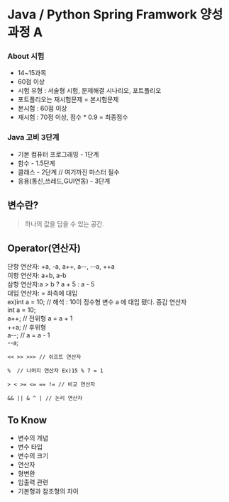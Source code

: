 # Java / Python Spring Framwork 양성과정 A


### About 시험
* 14~15과목
* 60점 이상
* 시험 유형 : 서술형 시험, 문제해결 시나리오, 포트폴리오
* 포트폴리오는 재시험문제 = 본시험문제
* 본시험 : 60점 이상
* 재시험 : 70점 이상, 점수 * 0.9 = 최종점수

### Java 고비 3단계

* 기본 컴퓨터 프로그래밍 - 1단계
* 함수 - 1.5단계
* 클래스 - 2단계 // 여기까진 마스터 필수
* 응용(통신,쓰레드,GUI연동) - 3단계

## 변수란? 
> 하나의 값을 담을 수 있는 공간.

## Operator(연산자)

단항 연산자: +a, -a, a++, a--, --a, ++a  
이항 연산자: a+b, a-b  
삼항 연산자:a > b ? a + 5 : a - 5  
대입 연산자: = 좌측에 대입  
ex)int a = 10; // 해석 : 10이 정수형 변수 a 에 대입 됐다.
증감 연산자  
int a = 10;  
a++;   // 전위형 a = a + 1  
++a;   // 후위형  
a--;   // a = a - 1  
--a;  

```
<< >> >>> // 쉬프트 연산자
```
```
%  // 나머지 연산자 Ex)15 % 7 = 1
```
```
> < >= <= == != // 비교 연산자
```
```
&& || & ^ | // 논리 연산자
```
## To Know
- 변수의 개념
- 변수 타입
- 변수의 크기
- 연산자
- 형변환
- 입출력 관련
- 기본형과 참조형의 차이
